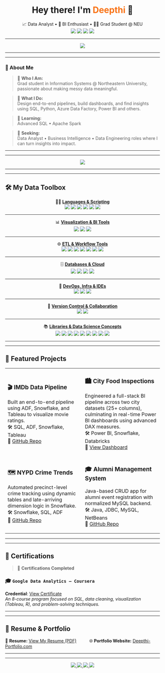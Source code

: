 
<h1 align="center">Hey there! I'm <span style="color:#F97316;">Deepthi</span> 👋</h1>

<p align="center">
  📈 Data Analyst • 🧠 BI Enthusiast • 👨‍🎓 Grad Student @ NEU  
  <br>
  <img src="https://img.shields.io/badge/Data--Driven-Storyteller-%234E9F3D?style=for-the-badge&logo=data:image/svg+xml;base64," />
  <img src="https://img.shields.io/badge/SQL-%2300B4D8?style=for-the-badge&logo=postgresql&logoColor=white" />
  <img src="https://img.shields.io/badge/Python-%231E90FF?style=for-the-badge&logo=python&logoColor=white" />
  <img src="https://img.shields.io/badge/PowerBI-%23F2C811?style=for-the-badge&logo=powerbi&logoColor=black" />
</p>

---

<p align="center">
  <img src="https://readme-typing-svg.herokuapp.com?font=Fira+Code&duration=3500&pause=1000&color=F97316&center=true&vCenter=true&width=500&lines=Turning+data+into+decisions...;One+dashboard+at+a+time.">
</p>

---
---

### 📌 About Me

> 💬 **Who I Am:**  
> Grad student in Information Systems @ Northeastern University, passionate about making messy data meaningful.  

> 🧩 **What I Do:**  
> Design end-to-end pipelines, build dashboards, and find insights using SQL, Python, Azure Data Factory, Power BI and others.

> 🌱 **Learning:**  
> Advanced SQL • Apache Spark 

> 🚀 **Seeking:**  
> Data Analyst • Business Intelligence • Data Engineering roles where I can turn insights into impact.

---
---
<p align="center">
  <img src="https://capsule-render.vercel.app/api?type=rect&color=gradient&text=Welcome%20to%20My%20GitHub!&fontColor=ffffff&fontSize=30&height=100&section=header" />
</p>

---
---

## 🛠️ My Data Toolbox

<div align="center">
  
🧑‍💻 <strong><ins>Languages & Scripting</ins></strong>  
<img src="https://img.shields.io/badge/SQL-025E8C?style=flat-square&logo=postgresql&logoColor=white" />
<img src="https://img.shields.io/badge/Python-3776AB?style=flat-square&logo=python&logoColor=white" />
<img src="https://img.shields.io/badge/R-276DC3?style=flat-square&logo=r&logoColor=white" />
<img src="https://img.shields.io/badge/C-00599C?style=flat-square&logo=c&logoColor=white" />
<img src="https://img.shields.io/badge/Java-007396?style=flat-square&logo=java&logoColor=white" />
<img src="https://img.shields.io/badge/Excel-217346?style=flat-square&logo=microsoft-excel&logoColor=white" />

---

📊 <strong><ins>Visualization & BI Tools</ins></strong>  
<img src="https://img.shields.io/badge/Power%20BI-F2C811?style=flat-square&logo=powerbi&logoColor=black" />
<img src="https://img.shields.io/badge/Tableau-E97627?style=flat-square&logo=tableau&logoColor=white" />
<img src="https://img.shields.io/badge/KPI%20Dashboarding-blue?style=flat-square" />

---

⚙️ <strong><ins>ETL & Workflow Tools</ins></strong>  
<img src="https://img.shields.io/badge/Apache%20Spark-E25A1C?style=flat-square&logo=apachespark&logoColor=white" />
<img src="https://img.shields.io/badge/Alteryx-1F4277?style=flat-square&logo=alteryx&logoColor=white" />
<img src="https://img.shields.io/badge/Azure%20Data%20Factory-0078D4?style=flat-square&logo=microsoft-azure&logoColor=white" />
<img src="https://img.shields.io/badge/Databricks-FF3621?style=flat-square&logo=databricks&logoColor=white" />
<img src="https://img.shields.io/badge/ETL%20Pipeline-green?style=flat-square" />
<img src="https://img.shields.io/badge/Data%20Profiling-orange?style=flat-square" />
<img src="https://img.shields.io/badge/ER%20Studio-darkred?style=flat-square" />

---

🗄️ <strong><ins>Databases & Cloud</ins></strong>  
<img src="https://img.shields.io/badge/Snowflake-56B9EB?style=flat-square&logo=snowflake&logoColor=white" />
<img src="https://img.shields.io/badge/MySQL-005C84?style=flat-square&logo=mysql&logoColor=white" />
<img src="https://img.shields.io/badge/Azure-0078D4?style=flat-square&logo=microsoft-azure&logoColor=white" />
<img src="https://img.shields.io/badge/Hadoop-66CCFF?style=flat-square&logo=apache-hadoop&logoColor=black" />

---

🧰 <strong><ins>DevOps, Infra & IDEs</ins></strong>  
<img src="https://img.shields.io/badge/Docker-2496ED?style=flat-square&logo=docker&logoColor=white" />
<img src="https://img.shields.io/badge/Linux-FCC624?style=flat-square&logo=linux&logoColor=black" />
<img src="https://img.shields.io/badge/VSCode-007ACC?style=flat-square&logo=visual-studio-code&logoColor=white" />

---

🔁 <strong><ins>Version Control & Collaboration</ins></strong>  
<img src="https://img.shields.io/badge/Git-F05032?style=flat-square&logo=git&logoColor=white" />
<img src="https://img.shields.io/badge/GitHub-181717?style=flat-square&logo=github&logoColor=white" />

---

📚 <strong><ins>Libraries & Data Science Concepts</ins></strong>  
<img src="https://img.shields.io/badge/pandas-150458?style=flat-square&logo=pandas&logoColor=white" />
<img src="https://img.shields.io/badge/NumPy-013243?style=flat-square&logo=numpy&logoColor=white" />
<img src="https://img.shields.io/badge/scikit--learn-F7931E?style=flat-square&logo=scikit-learn&logoColor=white" />
<img src="https://img.shields.io/badge/Matplotlib-11557C?style=flat-square&logo=matplotlib&logoColor=white" />
<img src="https://img.shields.io/badge/Statistical%20Analysis-795548?style=flat-square" />
<img src="https://img.shields.io/badge/Predictive%20Modeling-6A1B9A?style=flat-square" />
<img src="https://img.shields.io/badge/Machine%20Learning-00C853?style=flat-square" />
<img src="https://img.shields.io/badge/Deep%20Learning-880E4F?style=flat-square" />
<img src="https://img.shields.io/badge/Clustering-009688?style=flat-square" />

</div>

---
---

## 🚀 Featured Projects

<table>
  <tr>
    <td width="50%">
      
### 🎬 IMDb Data Pipeline  
Built an end-to-end pipeline using ADF, Snowflake, and Tableau to visualize movie ratings.  
🛠️ SQL, ADF, Snowflake, Tableau  
🔗 [GitHub Repo](https://github.com/yourname/imdb-data-pipeline)

</td>
    <td width="50%">
      
### 🏙️ City Food Inspections  
Engineered a full-stack BI pipeline across two city datasets (25+ columns), culminating in real-time Power BI dashboards using advanced DAX measures.  
🛠️ Power BI, Snowflake, Databricks  
🔗 [View Dashboard](https://yourdashboardlink.com)

</td>
  </tr>
  <tr>
    <td width="50%">
      
### 🗺️ NYPD Crime Trends  
Automated precinct-level crime tracking using dynamic tables and late-arriving dimension logic in Snowflake.  
🛠️ Snowflake, SQL, ADF  
🔗 [GitHub Repo](https://github.com/yourname/nypd-crime-analysis)

</td>
    <td width="50%">
      
### 🎓 Alumni Management System  
Java-based CRUD app for alumni event registration with normalized MySQL backend.  
🛠️ Java, JDBC, MySQL, NetBeans  
🔗 [GitHub Repo](https://github.com/yourname/alumni-system)

</td>
  </tr>
</table>

---
---
## 📜 Certifications

> 🧾 **Certifications Completed**


### 🎓 `Google Data Analytics – Coursera`  
**Credential**: [View Certificate](https://www.coursera.org/account/accomplishments/professional-cert/your-google-cert-link)  
*An 8-course program focused on SQL, data cleaning, visualization (Tableau, R), and problem-solving techniques.*

---
---

## 📄 Resume & Portfolio

🔗 **Resume:** [View My Resume (PDF)](https://your-link-to-resume.com)   🌐 **Portfolio Website:** [Deepthi-Portfolio.com](https://your-portfolio-link.com)

---
---
<p align="center">
  <a href="https://www.linkedin.com/in/your-profile/">
    <img src="https://img.shields.io/badge/LinkedIn-0A66C2?style=for-the-badge&logo=linkedin&logoColor=white" />
  </a>
  <a href="mailto:yourname@email.com">
    <img src="https://img.shields.io/badge/Email-D14836?style=for-the-badge&logo=gmail&logoColor=white" />
  </a>
  <a href="https://kaithi-data.com">
    <img src="https://img.shields.io/badge/Portfolio-4E9F3D?style=for-the-badge&logo=internetexplorer&logoColor=white" />
  </a>
  <a href="https://github.com/yourusername">
    <img src="https://img.shields.io/badge/GitHub-181717?style=for-the-badge&logo=github&logoColor=white" />
  </a>
</p>


